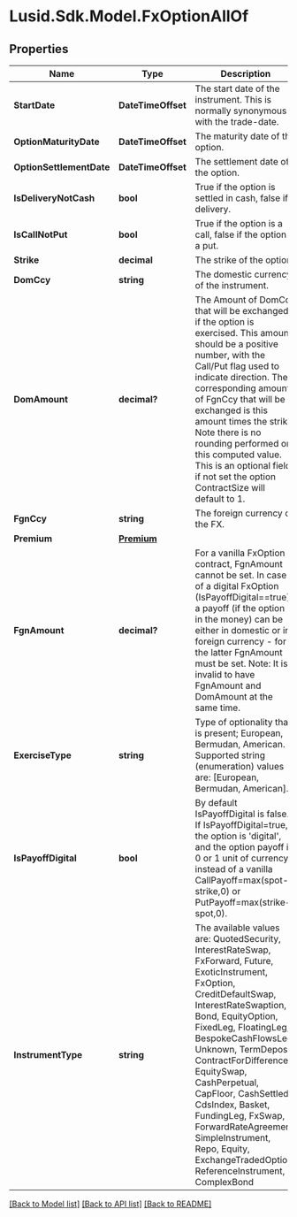 # Lusid.Sdk.Model.FxOptionAllOf

## Properties

Name | Type | Description | Notes
------------ | ------------- | ------------- | -------------
**StartDate** | **DateTimeOffset** | The start date of the instrument. This is normally synonymous with the trade-date. | 
**OptionMaturityDate** | **DateTimeOffset** | The maturity date of the option. | 
**OptionSettlementDate** | **DateTimeOffset** | The settlement date of the option. | 
**IsDeliveryNotCash** | **bool** | True if the option is settled in cash, false if delivery. | 
**IsCallNotPut** | **bool** | True if the option is a call, false if the option is a put. | 
**Strike** | **decimal** | The strike of the option. | 
**DomCcy** | **string** | The domestic currency of the instrument. | 
**DomAmount** | **decimal?** | The Amount of DomCcy that will be exchanged if the option is exercised.  This amount should be a positive number, with the Call/Put flag used to indicate direction.  The corresponding amount of FgnCcy that will be exchanged is this amount times the strike.  Note there is no rounding performed on this computed value.  This is an optional field, if not set the option ContractSize will default to 1. | [optional] 
**FgnCcy** | **string** | The foreign currency of the FX. | 
**Premium** | [**Premium**](Premium.md) |  | [optional] 
**FgnAmount** | **decimal?** | For a vanilla FxOption contract, FgnAmount cannot be set.  In case of a digital FxOption (IsPayoffDigital&#x3D;&#x3D;true)  a payoff (if the option is in the money) can be either  in domestic or in foreign currency - for the latter  FgnAmount must be set.  Note: It is invalid to have FgnAmount and DomAmount  at the same time. | [optional] 
**ExerciseType** | **string** | Type of optionality that is present; European, Bermudan, American.  Supported string (enumeration) values are: [European, Bermudan, American]. | [optional] 
**IsPayoffDigital** | **bool** | By default IsPayoffDigital is false. If IsPayoffDigital&#x3D;true,  the option is &#39;digital&#39;, and the option payoff is 0 or 1 unit of currency,  instead of a vanilla CallPayoff&#x3D;max(spot-strike,0) or PutPayoff&#x3D;max(strike-spot,0). | [optional] 
**InstrumentType** | **string** | The available values are: QuotedSecurity, InterestRateSwap, FxForward, Future, ExoticInstrument, FxOption, CreditDefaultSwap, InterestRateSwaption, Bond, EquityOption, FixedLeg, FloatingLeg, BespokeCashFlowsLeg, Unknown, TermDeposit, ContractForDifference, EquitySwap, CashPerpetual, CapFloor, CashSettled, CdsIndex, Basket, FundingLeg, FxSwap, ForwardRateAgreement, SimpleInstrument, Repo, Equity, ExchangeTradedOption, ReferenceInstrument, ComplexBond | 

[[Back to Model list]](../README.md#documentation-for-models) [[Back to API list]](../README.md#documentation-for-api-endpoints) [[Back to README]](../README.md)

